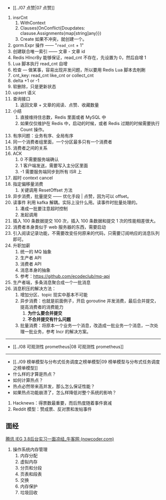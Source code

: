 - [[../07 点赞|07 点赞]]

1. insrCnt
	1. WithContext
	2. Clauses(OnConflict{Doupdates: clasuse.Assignments{map[string]any}})
	3. Create 如果不冲突，就创建一个。
2. gorm.Expr 操作 —— "`read_cnt` + 1"
3. 创建联合唯一索引 —— 文章 - 文章 id
4. Redis HIncrBy 能够保证，read_cnt 不存在，先设置为 0，然后自增 1
5. Lua 脚本执行 read_cnt 自增
6. 检查 — 做某事，容易出现并发问题，所以要用 Redis Lua 脚本去剞劂
7. cnt_key: read_cnt like_cnt or collect_cnt
8. delta +1 or -1
9. 软删除，只是更新状态
10. upsert 语义  
11. 查询接口
	1. 返回文章 + 文章的阅读、点赞、收藏数量
12. 小结
	1. 直接维持住总数，Redis 里面或者 MySQL 中
	2. 如果仅仅维护在 Redis 中，启动的时候，或者 Redis 过期的时候需要执行 Count 操作。
13. 有序问题：业务有序、全局有序
14. 同一个消费者组里面，一个分区最多只有一个消费者
15. 消费者之间的关系
16. ACK
	1. 0 不需要服务端确认
	2. 1 客户端发送，需要写入主分区里面
	3. -1 需要服务端同步到所有 ISR 上
17. 超时 context cancel
18. 指定偏移量消费
	1. 关键调用 ResetOffset 方法
19. 异步消费，批量提交 —— 优化手段 | 点赞，因为可以 offset。
20. 读事件 利用 kafka 解耦。实际上没什么用。读事件时批量处理的。
	1. 凑成一批要注意超时控制
	2. 发起调用
21. 插入 100 条数据提交 100 次，插入 100 条数据和提交 1 次的性能相差很大。
22. 消费者本身类似于 web 服务器的东西，需要启动
23. 引入阅读记录功能，不需要改变任何原来的代码，只需要订阅响应的消息队列即可。
24. 升职加薪
	1. 统一的 MQ 抽象
	2. 生产者 API
	3. 消费者 API
	4. 消息本身的抽象
	5. 参考：https://github.com/ecodeclub/mq-api
25. 生产者端，多条消息聚合成一个一批消息
26. 消息积压的解决方法：
	1. 增加分区、topic 现实中基本不可能
	2. 异步消费：也就是前面例子，开启 goroutine 并发消费，最后合并提交，提高消费者的消费能力
		1. **为什么要合并提交**
		2. **不合并提交有什么问题**
	3. 批量消费：将原本一个业务一个消息，改造成一批业务一个消息，一次处理一批业务，参考 Incr 的解决方案。

---
- [[../08 可观测性 prometheus|08 可观测性 prometheus]]

---

- [[../09 榜单模型与分布式任务调度之榜单模型|09 榜单模型与分布式任务调度之榜单模型]]
- 什么样的才算是热点？
- 如何计算热点？
- 热点必然带来高并发，那么怎么保证性能？
- 如果热点功能崩溃了，怎么样降低对整个系统的影响？

1. Hacknews：得票数最重要，而后热度随着事件衰减
2. Reddit 模型：赞成票、反对票和发帖事件

## 面经

[腾讯 IEG 3.8后台实习一面凉经_牛客网 (nowcoder.com)](https://www.nowcoder.com/feed/main/detail/7fd962836a004d66a27ff9b6a6133830?sourceSSR=users)

1. 操作系统内存管理
	1. 内存分配
	2. 虚拟内存
	3. 分页和分段
	4. 页表和段表
	5. 交换
	6. 内存保护
	7. 垃圾回收
